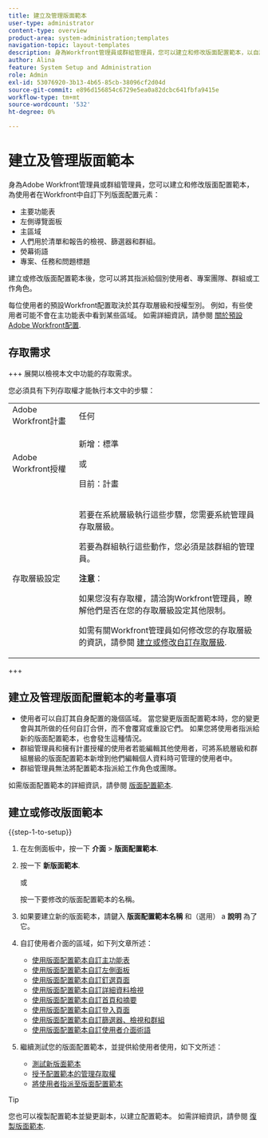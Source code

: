 ```yaml
---
title: 建立及管理版面範本
user-type: administrator
content-type: overview
product-area: system-administration;templates
navigation-topic: layout-templates
description: 身為Workfront管理員或群組管理員，您可以建立和修改版面配置範本，以自訂使用者在Workfront中的版面配置元素。
author: Alina
feature: System Setup and Administration
role: Admin
exl-id: 53076920-3b13-4b65-85cb-38096cf2d04d
source-git-commit: e896d156854c6729e5ea0a82dcbc641fbfa9415e
workflow-type: tm+mt
source-wordcount: '532'
ht-degree: 0%

---
```


# 建立及管理版面範本

<!--Audited: 12/2023-->

<!--
**DON'T DELETE, DRAFT OR HIDE THIS ARTICLE. IT IS LINKED TO THE PRODUCT, THROUGH THE CONTEXT SENSITIVE HELP LINKS.
-->

身為Adobe Workfront管理員或群組管理員，您可以建立和修改版面配置範本，為使用者在Workfront中自訂下列版面配置元素：

* 主要功能表
* 左側導覽面板
* 主區域
* 人們用於清單和報告的檢視、篩選器和群組。
* 熒幕術語
* 專案、任務和問題標題

建立或修改版面配置範本後，您可以將其指派給個別使用者、專案團隊、群組或工作角色。

每位使用者的預設Workfront配置取決於其存取層級和授權型別。 例如，有些使用者可能不會在主功能表中看到某些區域。 如需詳細資訊，請參閱 [關於預設Adobe Workfront配置](../../../administration-and-setup/customize-workfront/use-layout-templates/about-the-default-wf-layout.md).

## 存取需求

+++ 展開以檢視本文中功能的存取需求。

您必須具有下列存取權才能執行本文中的步驟：

<table style="table-layout:auto"> 
 <col> 
 <col> 
 <tbody> 
  <tr> 
   <td role="rowheader">Adobe Workfront計畫</td> 
   <td>任何</td> 
  </tr> 
  <tr> 
   <td role="rowheader">Adobe Workfront授權</td> 
   <td><p>新增：標準</p>
   或
   <p>目前：計畫</p></td> 
  </tr> 
  <tr> 
   <td role="rowheader">存取層級設定</td> 
   <td> <p>若要在系統層級執行這些步驟，您需要系統管理員存取層級。</p>
<p>若要為群組執行這些動作，您必須是該群組的管理員。</p> <p><b>注意</b>：</p> <p>如果您沒有存取權，請洽詢Workfront管理員，瞭解他們是否在您的存取層級設定其他限制。

如需有關Workfront管理員如何修改您的存取層級的資訊，請參閱 <a href="../../../administration-and-setup/add-users/configure-and-grant-access/create-modify-access-levels.md" class="MCXref xref">建立或修改自訂存取層級</a>.</p> </td>
</tr> 
 </tbody> 
</table>

+++

## 建立及管理版面配置範本的考量事項

* 使用者可以自訂其自身配置的幾個區域。 當您變更版面配置範本時，您的變更會與其所做的任何自訂合併，而不會覆寫或重設它們。 如果您將使用者指派給新的版面配置範本，也會發生這種情況。
* 群組管理員和擁有計畫授權的使用者若能編輯其他使用者，可將系統層級和群組層級的版面配置範本新增到他們編輯個人資料時可管理的使用者中。
* 群組管理員無法將配置範本指派給工作角色或團隊。

如需版面配置範本的詳細資訊，請參閱 [版面配置範本](../../../administration-and-setup/customize-workfront/use-layout-templates/use-layout-templates-customize-ui.md).

<!--removed this from above, but keeping it for a bit, in case it will be needed - known issue around old templates still visible at time:
* Your older layout templates created in Adobe Workfront Classic have been automatically available in your instance of the new Adobe Workfront experience since they were migrated in early Fall 2019. Layout templates created in Adobe Workfront Classic after that time were migrated in April 2020. We recommend that you update these layout templates in the new Adobe Workfront experience to take advantage of new functionality and to make them even more useful in that environment.
-->

## 建立或修改版面範本

{{step-1-to-setup}}

1. 在左側面板中，按一下 **介面** > **版面配置範本**.

1. 按一下 **新版面範本**.

   或

   按一下要修改的版面配置範本的名稱。

1. 如果要建立新的版面範本，請鍵入 **版面配置範本名稱** 和（選用） a **說明** 為了它。

1. 自訂使用者介面的區域，如下列文章所述：

   * [使用版面配置範本自訂主功能表](../../../administration-and-setup/customize-workfront/use-layout-templates/customize-main-menu.md)
   * [使用版面配置範本自訂左側面板](../../../administration-and-setup/customize-workfront/use-layout-templates/customize-left-panel.md)
   * [使用版面配置範本自訂釘選頁面](../../../administration-and-setup/customize-workfront/use-layout-templates/customize-pinned-pages.md)
   * [使用版面配置範本自訂詳細資料檢視](../../../administration-and-setup/customize-workfront/use-layout-templates/customize-details-view-layout-template.md)
   * [使用版面配置範本自訂首頁和摘要](../../../administration-and-setup/customize-workfront/use-layout-templates/customize-home-summary-layout-template.md)
   * [使用版面配置範本自訂登入頁面](../../../administration-and-setup/customize-workfront/use-layout-templates/customize-landing-page.md)
   * [使用版面配置範本自訂篩選器、檢視和群組](../../../administration-and-setup/customize-workfront/use-layout-templates/customize-fvg-list-controls-layout-template.md)
   * [使用版面配置範本自訂使用者介面術語](../../../administration-and-setup/customize-workfront/use-layout-templates/customize-terminology.md)

1. 繼續測試您的版面配置範本，並提供給使用者使用，如下文所述：

   * [測試新版面範本](../../../administration-and-setup/customize-workfront/use-layout-templates/test-a-layout-template.md)
   * [授予配置範本的管理存取權](../../../administration-and-setup/customize-workfront/use-layout-templates/grant-admin-access-layout-template.md)
   * [將使用者指派至版面配置範本](../../../administration-and-setup/customize-workfront/use-layout-templates/assign-users-to-layout-template.md)

>[!TIP]
>
>您也可以複製配置範本並變更副本，以建立配置範本。 如需詳細資訊，請參閱 [復製版面範本](../../../administration-and-setup/customize-workfront/use-layout-templates/copy-a-layout-template.md).

